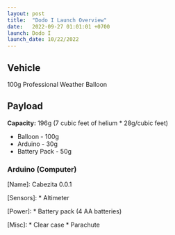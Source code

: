 ```yaml
---
layout: post
title:  "Dodo I Launch Overview"
date:   2022-09-27 01:01:01 +0700
launch: Dodo I
launch_date: 10/22/2022
---
```


## Vehicle

100g Professional Weather Balloon

[Fuel]: Helium (purchased from Party City)

## Payload

**Capacity:** 196g (7 cubic feet of helium * 28g/cubic feet)

* Balloon       - 100g
* Arduino       - 30g
* Battery Pack  - 50g

### Arduino (Computer)

[Name]: Cabezita 0.0.1

[Software Capabilities]: TBD

[Sensors]:
    * Altimeter

[Power]:
    * Battery pack (4 AA batteries)

[Misc]:
    * Clear case
    * Parachute

